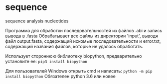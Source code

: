 # sequence
sequence analysis nucleotides

Программа для обработки последовательностей из файлов .abi и запись вывода в .fasta
Обрабатывает все файлы из директории 'input', выводя файл output.fasta, содержащий искомые последовательности и error.txt, содержащий названия файлов, которые не удалось обработать.

Использует стороннюю библиотеку biopython, предварительно установите ее: `pip3 install biopython`

Для пользователей Windows открыть cmd и написать: `python -m pip install biopython`
Обязателен python 3.6 или новее
